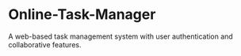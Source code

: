 # Online-Task-Manager
A web-based task management system with user authentication and collaborative features.
